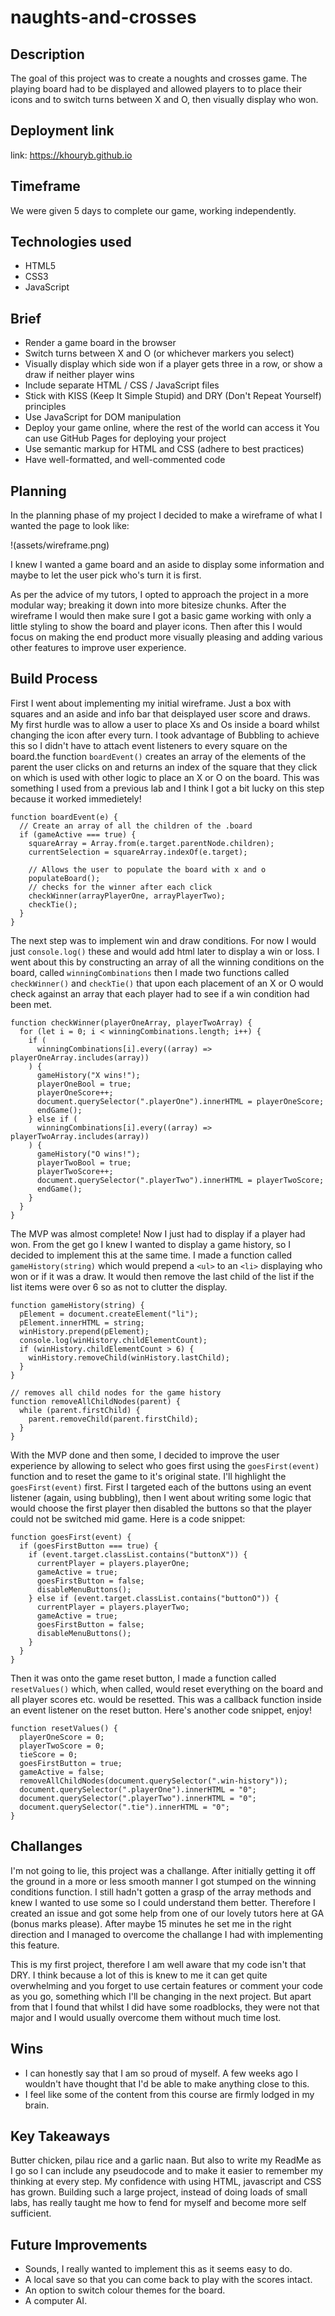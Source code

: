 # naughts-and-crosses

## Description

The goal of this project was to create a noughts and crosses game. The playing board had to be displayed and allowed players to to place their icons and to switch turns between X and O, then visually display who won.

## Deployment link

link: https://khouryb.github.io

## Timeframe

We were given 5 days to complete our game, working independently.

## Technologies used

- HTML5
- CSS3
- JavaScript

## Brief

- Render a game board in the browser
- Switch turns between X and O (or whichever markers you select)
- Visually display which side won if a player gets three in a row, or show a draw if neither player wins
- Include separate HTML / CSS / JavaScript files
- Stick with KISS (Keep It Simple Stupid) and DRY (Don't Repeat Yourself) principles
- Use JavaScript for DOM manipulation
- Deploy your game online, where the rest of the world can access it
  You can use GitHub Pages for deploying your project
- Use semantic markup for HTML and CSS (adhere to best practices)
- Have well-formatted, and well-commented code

## Planning

In the planning phase of my project I decided to make a wireframe of what I wanted the page to look like:

!(assets/wireframe.png)

I knew I wanted a game board and an aside to display some information and maybe to let the user pick who's turn it is first.

As per the advice of my tutors, I opted to approach the project in a more modular way; breaking it down into more bitesize chunks. After the wireframe I would then make sure I got a basic game working with only a little styling to show the board and player icons. Then after this I would focus on making the end product more visually pleasing and adding various other features to improve user experience.

## Build Process

First I went about implementing my initial wireframe. Just a box with squares and an aside and info bar that deisplayed user score and draws. My first hurdle was to allow a user to place Xs and Os inside a board whilst changing the icon after every turn. I took advantage of Bubbling to achieve this so I didn't have to attach event listeners to every square on the board.the function `boardEvent()` creates an array of the elements of the parent the user clicks on and returns an index of the square that they click on which is used with other logic to place an X or O on the board. This was something I used from a previous lab and I think I got a bit lucky on this step because it worked immedietely!

```
function boardEvent(e) {
  // Create an array of all the children of the .board
  if (gameActive === true) {
    squareArray = Array.from(e.target.parentNode.children);
    currentSelection = squareArray.indexOf(e.target);

    // Allows the user to populate the board with x and o
    populateBoard();
    // checks for the winner after each click
    checkWinner(arrayPlayerOne, arrayPlayerTwo);
    checkTie();
  }
}
```

The next step was to implement win and draw conditions. For now I would just `console.log()` these and would add html later to display a win or loss. I went about this by constructing an array of all the winning conditions on the board, called `winningCombinations` then I made two functions called `checkWinner()` and `checkTie()` that upon each placement of an X or O would check against an array that each player had to see if a win condition had been met.

```
function checkWinner(playerOneArray, playerTwoArray) {
  for (let i = 0; i < winningCombinations.length; i++) {
    if (
      winningCombinations[i].every((array) => playerOneArray.includes(array))
    ) {
      gameHistory("X wins!");
      playerOneBool = true;
      playerOneScore++;
      document.querySelector(".playerOne").innerHTML = playerOneScore;
      endGame();
    } else if (
      winningCombinations[i].every((array) => playerTwoArray.includes(array))
    ) {
      gameHistory("O wins!");
      playerTwoBool = true;
      playerTwoScore++;
      document.querySelector(".playerTwo").innerHTML = playerTwoScore;
      endGame();
    }
  }
}
```

The MVP was almost complete! Now I just had to display if a player had won. From the get go I knew I wanted to display a game history, so I decided to implement this at the same time. I made a function called `gameHistory(string)` which would prepend a `<ul>` to an `<li>` displaying who won or if it was a draw. It would then remove the last child of the list if the list items were over 6 so as not to clutter the display.

```
function gameHistory(string) {
  pElement = document.createElement("li");
  pElement.innerHTML = string;
  winHistory.prepend(pElement);
  console.log(winHistory.childElementCount);
  if (winHistory.childElementCount > 6) {
    winHistory.removeChild(winHistory.lastChild);
  }
}

// removes all child nodes for the game history
function removeAllChildNodes(parent) {
  while (parent.firstChild) {
    parent.removeChild(parent.firstChild);
  }
}
```

With the MVP done and then some, I decided to improve the user experience by allowing to select who goes first using the `goesFirst(event)` function and to reset the game to it's original state. I'll highlight the `goesFirst(event)` first. First I targeted each of the buttons using an event listener (again, using bubbling), then I went about writing some logic that would choose the first player then disabled the buttons so that the player could not be switched mid game. Here is a code snippet:

```
function goesFirst(event) {
  if (goesFirstButton === true) {
    if (event.target.classList.contains("buttonX")) {
      currentPlayer = players.playerOne;
      gameActive = true;
      goesFirstButton = false;
      disableMenuButtons();
    } else if (event.target.classList.contains("buttonO")) {
      currentPlayer = players.playerTwo;
      gameActive = true;
      goesFirstButton = false;
      disableMenuButtons();
    }
  }
}
```

Then it was onto the game reset button, I made a function called `resetValues()` which, when called, would reset everything on the board and all player scores etc. would be resetted. This was a callback function inside an event listener on the reset button. Here's another code snippet, enjoy!

```
function resetValues() {
  playerOneScore = 0;
  playerTwoScore = 0;
  tieScore = 0;
  goesFirstButton = true;
  gameActive = false;
  removeAllChildNodes(document.querySelector(".win-history"));
  document.querySelector(".playerOne").innerHTML = "0";
  document.querySelector(".playerTwo").innerHTML = "0";
  document.querySelector(".tie").innerHTML = "0";
}
```

## Challanges

I'm not going to lie, this project was a challange. After initially getting it off the ground in a more or less smooth manner I got stumped on the winning conditions function. I still hadn't gotten a grasp of the array methods and knew I wanted to use some so I could understand them better. Therefore I created an issue and got some help from one of our lovely tutors here at GA (bonus marks please). After maybe 15 minutes he set me in the right direction and I managed to overcome the challange I had with implementing this feature.

This is my first project, therefore I am well aware that my code isn't that DRY. I think because a lot of this is knew to me it can get quite overwhelming and you forget to use certain features or comment your code as you go, something which I'll be changing in the next project. But apart from that I found that whilst I did have some roadblocks, they were not that major and I would usually overcome them without much time lost.

## Wins

- I can honestly say that I am so proud of myself. A few weeks ago I wouldn't have thought that I'd be able to make anything close to this.
- I feel like some of the content from this course are firmly lodged in my brain.

## Key Takeaways

Butter chicken, pilau rice and a garlic naan. But also to write my ReadMe as I go so I can include any pseudocode and to make it easier to remember my thinking at every step.
My confidence with using HTML, javascript and CSS has grown. Building such a large project, instead of doing loads of small labs, has really taught me how to fend for myself and become more self sufficient.

## Future Improvements

- Sounds, I really wanted to implement this as it seems easy to do.
- A local save so that you can come back to play with the scores intact.
- An option to switch colour themes for the board.
- A computer AI.
